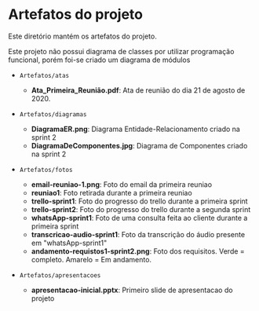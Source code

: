 # Artefatos do projeto

Este diretório mantém os artefatos do projeto. 

Este projeto não possui diagrama de classes por utilizar programação funcional, porém foi-se criado um diagrama de módulos

* `Artefatos/atas`
	* **Ata_Primeira_Reunião.pdf**: Ata de reunião do dia 21 de agosto de 2020.

* `Artefatos/diagramas`
	* **DiagramaER.png**: Diagrama Entidade-Relacionamento criado na sprint 2
	* **DiagramaDeComponentes.jpg**: Diagrama de Componentes criado na sprint 2

* `Artefatos/fotos`
	* **email-reuniao-1.png**: Foto do email da primeira reuniao
	* **reuniao1**: Foto retirada durante a primeira reuniao
	* **trello-sprint1**: Foto do progresso do trello durante a primeira sprint
	* **trello-sprint2**: Foto do progresso do trello durante a segunda sprint
	* **whatsApp-sprint1**: Foto de uma consulta feita ao cliente durante a primeira sprint
	* **transcricao-audio-sprint1**: Foto da transcrição do áudio presente em "whatsApp-sprint1"
	* **andamento-requistos1-sprint2.png**: Foto dos requisitos. Verde = completo. Amarelo = Em andamento.
	
* `Artefatos/apresentacoes`
	* **apresentacao-inicial.pptx**: Primeiro slide de apresentacao do projeto
	